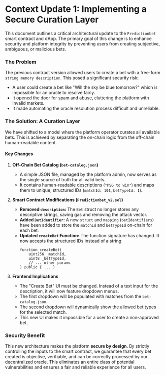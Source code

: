 # Context Update 1: Implementing a Secure Curation Layer

This document outlines a critical architectural update to the `Predictionbet` smart contract and dApp. The primary goal of this change is to enhance security and platform integrity by preventing users from creating subjective, ambiguous, or malicious bets.

### The Problem

The previous contract version allowed users to create a bet with a free-form `string memory description`. This posed a significant security risk:
-   A user could create a bet like "Will the sky be blue tomorrow?" which is impossible for an oracle to resolve fairly.
-   It opened the door for spam and abuse, cluttering the platform with invalid markets.
-   It made automating the oracle resolution process difficult and unreliable.

### The Solution: A Curation Layer

We have shifted to a model where the platform operator curates all available bets. This is achieved by separating the on-chain logic from the off-chain human-readable content.

#### Key Changes

1.  **Off-Chain Bet Catalog (`bet-catalog.json`)**
    -   A simple JSON file, managed by the platform admin, now serves as the single source of truth for all valid bets.
    -   It contains human-readable descriptions (`"PSG to win"`) and maps them to unique, structured IDs (`matchId: 101`, `betTypeId: 1`).

2.  **Smart Contract Modifications (`Predictionbet_v2.sol`)**
    -   **Removed `description`:** The `Bet` struct no longer stores any descriptive strings, saving gas and removing the attack vector.
    -   **Added `BetIdentifier`:** A new `struct` and `mapping` (`betIdentifiers`) have been added to store the `matchId` and `betTypeId` on-chain for each bet.
    -   **Updated `createBet` Function:** The function signature has changed. It now accepts the structured IDs instead of a string:
        ```solidity
        function createBet(
            uint256 _matchId,
            uint8 _betTypeId,
            // ... other params
        ) public { ... }
        ```

3.  **Frontend Implications**
    -   The "Create Bet" UI must be changed. Instead of a text input for the description, it will now feature dropdown menus.
    -   The first dropdown will be populated with matches from the `bet-catalog.json`.
    -   The second dropdown will dynamically show the allowed bet types for the selected match.
    -   This new UI makes it impossible for a user to create a non-approved bet.

### Security Benefit

This new architecture makes the platform **secure by design**. By strictly controlling the inputs to the smart contract, we guarantee that every bet created is objective, verifiable, and can be correctly processed by our decentralized oracle. This eliminates an entire class of potential vulnerabilities and ensures a fair and reliable experience for all users.

